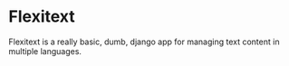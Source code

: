 # Flexitext

Flexitext is a really basic, dumb, django app for managing text content in multiple
languages.

